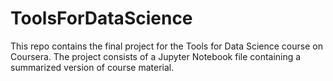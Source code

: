 # ToolsForDataScience
This repo contains the final project for the Tools for Data Science course on Coursera.
The project consists of a Jupyter Notebook file containing a summarized version of course material.
